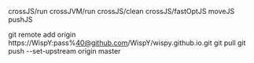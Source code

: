crossJS/run
crossJVM/run
crossJS/clean crossJS/fastOptJS moveJS pushJS

git remote add origin https://WispY:pass%40@github.com/WispY/wispy.github.io.git
git pull
git push --set-upstream origin master